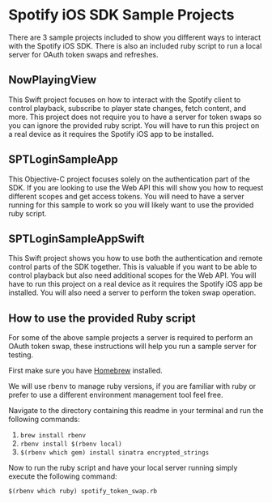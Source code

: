 # Spotify iOS SDK Sample Projects

There are 3 sample projects included to show you different ways to interact with the Spotify iOS SDK. There is also an included ruby script to run a local server for OAuth token swaps and refreshes.

## NowPlayingView

This Swift project focuses on how to interact with the Spotify client to control playback, subscribe to player state changes, fetch content, and more. This project does not require you to have a server for token swaps so you can ignore the provided ruby script. You will have to run this project on a real device as it requires the Spotify iOS app to be installed.

## SPTLoginSampleApp

This Objective-C project focuses solely on the authentication part of the SDK. If you are looking to use the Web API this will show you how to request different scopes and get access tokens. You will need to have a server running for this sample to work so you will likely want to use the provided ruby script.

## SPTLoginSampleAppSwift

This Swift project shows you how to use both the authentication and remote control parts of the SDK together. This is valuable if you want to be able to control playback but also need additional scopes for the Web API. You will have to run this project on a real device as it requires the Spotify iOS app be installed. You will also need a server to perform the token swap operation.

## How to use the provided Ruby script

For some of the above sample projects a server is required to perform an OAuth token swap, these instructions will help you run a sample server for testing. 

First make sure you have [Homebrew](https://brew.sh/) installed.

We will use rbenv to manage ruby versions, if you are familiar with ruby or prefer to use a different environment management tool feel free. 

Navigate to the directory containing this readme in your terminal and run the following commands:

1. `brew install rbenv`
2. `rbenv install $(rbenv local)`
3. `$(rbenv which gem) install sinatra encrypted_strings`

Now to run the ruby script and have your local server running simply execute the following command:

    $(rbenv which ruby) spotify_token_swap.rb

